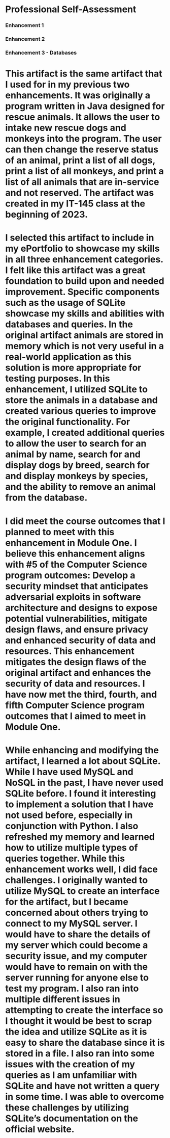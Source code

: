 # Professional Self-Assessment

### Enhancement 1

### Enhancement 2

### Enhancement 3 - Databases

# This artifact is the same artifact that I used for in my previous two enhancements. It was originally a program written in Java designed for rescue animals. It allows the user to intake new rescue dogs and monkeys into the program. The user can then change the reserve status of an animal, print a list of all dogs, print a list of all monkeys, and print a list of all animals that are in-service and not reserved. The artifact was created in my IT-145 class at the beginning of 2023.
# I selected this artifact to include in my ePortfolio to showcase my skills in all three enhancement categories. I felt like this artifact was a great foundation to build upon and needed improvement. Specific components such as the usage of SQLite showcase my skills and abilities with databases and queries. In the original artifact animals are stored in memory which is not very useful in a real-world application as this solution is more appropriate for testing purposes. In this enhancement, I utilized SQLite to store the animals in a database and created various queries to improve the original functionality. For example, I created additional queries to allow the user to search for an animal by name, search for and display dogs by breed, search for and display monkeys by species, and the ability to remove an animal from the database. 
# I did meet the course outcomes that I planned to meet with this enhancement in Module One. I believe this enhancement aligns with #5 of the Computer Science program outcomes: Develop a security mindset that anticipates adversarial exploits in software architecture and designs to expose potential vulnerabilities, mitigate design flaws, and ensure privacy and enhanced security of data and resources. This enhancement mitigates the design flaws of the original artifact and enhances the security of data and resources. I have now met the third, fourth, and fifth Computer Science program outcomes that I aimed to meet in Module One. 
# While enhancing and modifying the artifact, I learned a lot about SQLite. While I have used MySQL and NoSQL in the past, I have never used SQLite before. I found it interesting to implement a solution that I have not used before, especially in conjunction with Python. I also refreshed my memory and learned how to utilize multiple types of queries together. While this enhancement works well, I did face challenges. I originally wanted to utilize MySQL to create an interface for the artifact, but I became concerned about others trying to connect to my MySQL server. I would have to share the details of my server which could become a security issue, and my computer would have to remain on with the server running for anyone else to test my program. I also ran into multiple different issues in attempting to create the interface so I thought it would be best to scrap the idea and utilize SQLite as it is easy to share the database since it is stored in a file. I also ran into some issues with the creation of my queries as I am unfamiliar with SQLite and have not written a query in some time. I was able to overcome these challenges by utilizing SQLite’s documentation on the official website. 
